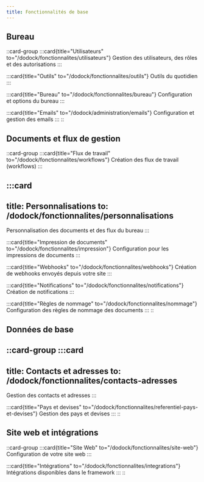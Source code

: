 ```yaml
---
title: Fonctionnalités de base
---
```


## Bureau

::card-group
  :::card{title="Utilisateurs" to="/dodock/fonctionnalites/utilisateurs"}
  Gestion des utilisateurs, des rôles et des autorisations
  :::

  :::card{title="Outils" to="/dodock/fonctionnalites/outils"}
  Outils du quotidien
  :::

  :::card{title="Bureau" to="/dodock/fonctionnalites/bureau"}
  Configuration et options du bureau
  :::

  :::card{title="Emails" to="/dodock/administration/emails"}
  Configuration et gestion des emails
  :::
::

## Documents et flux de gestion

::card-group
  :::card{title="Flux de travail" to="/dodock/fonctionnalites/workflows"}
  Création des flux de travail (workflows)
  :::

  :::card
  ---
  title: Personnalisations
  to: /dodock/fonctionnalites/personnalisations
  ---
  Personnalisation des documents et des flux du bureau
  :::

  :::card{title="Impression de documents" to="/dodock/fonctionnalites/impression"}
  Configuration pour les impressions de documents
  :::

  :::card{title="Webhooks" to="/dodock/fonctionnalites/webhooks"}
  Création de webhooks envoyés depuis votre site
  :::

  :::card{title="Notifications" to="/dodock/fonctionnalites/notifications"}
  Création de notifications
  :::

  :::card{title="Règles de nommage" to="/dodock/fonctionnalites/nommage"}
  Configuration des règles de nommage des documents
  :::
::

## Données de base

::card-group
  :::card
  ---
  title: Contacts et adresses
  to: /dodock/fonctionnalites/contacts-adresses
  ---
  Gestion des contacts et adresses
  :::

  :::card{title="Pays et devises" to="/dodock/fonctionnalites/referentiel-pays-et-devises"}
  Gestion des pays et devises
  :::
::

## Site web et intégrations

::card-group
  :::card{title="Site Web" to="/dodock/fonctionnalites/site-web"}
  Configuration de votre site web
  :::

  :::card{title="Intégrations" to="/dodock/fonctionnalites/integrations"}
  Intégrations disponibles dans le framework
  :::
::
